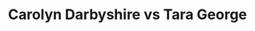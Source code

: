 ---
title: Carolyn Darbyshire vs Tara George
player1:
  name: Darbyshire, Carolyn
  percent: 79
  wins: 2
  losses: 1
player2:
  name: George, Tara
  percent: 73
  wins: 1
  losses: 2
games:
- player1:
    team: AB
    position: Second
    percent: 81
    win: 1
    loss: 0
  player2:
    team: 'ON'
    position: Third
    percent: 61
    win: 0
    loss: 1
  event: Hearts
  year: 2007
  draw: Round Robin(13)
  score: ON 4 - AB 5
- player1:
    team: AB
    position: Second
    percent: 69
    win: 1
    loss: 0
  player2:
    team: 'ON'
    position: Third
    percent: 72
    win: 0
    loss: 1
  event: Hearts
  year: 2007
  draw: Tie-Breaker(18)
  score: ON 6 - AB 13
- player1:
    team: AB
    position: Second
    percent: 85
    win: 0
    loss: 1
  player2:
    team: 'ON'
    position: Third
    percent: 85
    win: 1
    loss: 0
  event: Hearts
  year: 2009
  draw: Round Robin(17)
  score: AB 5 - ON 6
- player1:
    team: BERN
    position: Second
    percent: 75
    win: 1
    loss: 0
  player2:
    team: MCCA
    position: Third
    percent: 71
    win: 0
    loss: 1
  event: Trials (Women)
  year: 2009
  draw: Round Robin(1)
  score: BERN 11 - MCCA 7
---